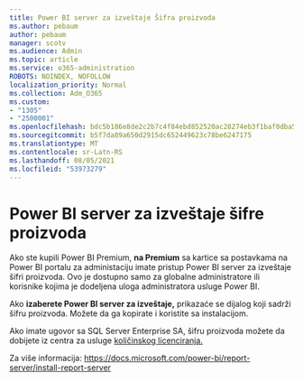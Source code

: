 ```yaml
---
title: Power BI server za izveštaje Šifra proizvoda
ms.author: pebaum
author: pebaum
manager: scotv
ms.audience: Admin
ms.topic: article
ms.service: o365-administration
ROBOTS: NOINDEX, NOFOLLOW
localization_priority: Normal
ms.collection: Adm_O365
ms.custom:
- "1305"
- "2500001"
ms.openlocfilehash: bdc5b186e8de2c2b7c4f84ebd852520ac28274eb3f1baf0dba568cdb6d10e579
ms.sourcegitcommit: b5f7da89a650d2915dc652449623c78be6247175
ms.translationtype: MT
ms.contentlocale: sr-Latn-RS
ms.lasthandoff: 08/05/2021
ms.locfileid: "53973279"
---
```

# <a name="power-bi-report-server-product-key"></a>Power BI server za izveštaje šifre proizvoda

Ako ste kupili Power BI Premium, **na Premium** sa kartice sa postavkama na Power BI portalu za administaciju imate pristup Power BI server za izveštaje šifri proizvoda. Ovo je dostupno samo za globalne administratore ili korisnike kojima je dodeljena uloga administratora usluge Power BI.

Ako **izaberete Power BI server za izveštaje,** prikazaće se dijalog koji sadrži šifru proizvoda. Možete da ga kopirate i koristite sa instalacijom.

Ako imate ugovor sa SQL Server Enterprise SA, šifru proizvoda možete da dobijete iz centra za usluge [količinskog licenciranja.](https://www.microsoft.com/Licensing/servicecenter/)

Za više informacija: https://docs.microsoft.com/power-bi/report-server/install-report-server
